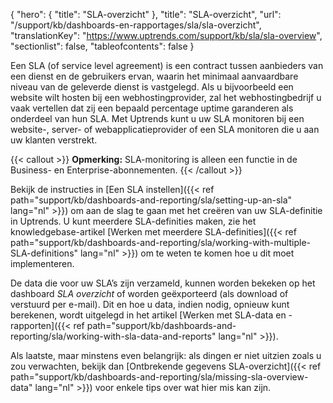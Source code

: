 {
  "hero": {
    "title": "SLA-overzicht"
  },
  "title": "SLA-overzicht",
  "url": "/support/kb/dashboards-en-rapportages/sla/sla-overzicht",
  "translationKey": "https://www.uptrends.com/support/kb/sla/sla-overview",
  "sectionlist": false,
  "tableofcontents": false
}

Een SLA (of service level agreement) is een contract tussen aanbieders van een dienst en de gebruikers ervan, waarin het minimaal aanvaardbare niveau van de geleverde dienst is vastgelegd. Als u bijvoorbeeld een website wilt hosten bij een webhostingprovider, zal het webhostingbedrijf u vaak vertellen dat zij een bepaald percentage uptime garanderen als onderdeel van hun SLA. Met Uptrends kunt u uw SLA monitoren bij een website-, server- of webapplicatieprovider of een SLA monitoren die u aan uw klanten verstrekt.

{{< callout >}}
**Opmerking:** SLA-monitoring is alleen een functie in de Business- en Enterprise-abonnementen.
{{< /callout >}}

Bekijk de instructies in [Een SLA instellen]({{< ref path="support/kb/dashboards-and-reporting/sla/setting-up-an-sla" lang="nl" >}}) om aan de slag te gaan met het creëren van uw SLA-definitie in Uptrends. U kunt meerdere SLA-definities maken, zie het knowledgebase-artikel [Werken met meerdere SLA-definities]({{< ref path="support/kb/dashboards-and-reporting/sla/working-with-multiple-SLA-definitions" lang="nl" >}}) om te weten te komen hoe u dit moet implementeren.

De data die voor uw SLA’s zijn verzameld, kunnen worden bekeken op het dashboard *SLA overzicht* of worden geëxporteerd (als download of verstuurd per e-mail). Dit en hoe u data, indien nodig, opnieuw kunt berekenen, wordt uitgelegd in het artikel [Werken met SLA-data en -rapporten]({{< ref path="support/kb/dashboards-and-reporting/sla/working-with-sla-data-and-reports" lang="nl" >}}).

Als laatste, maar minstens even belangrijk: als dingen er niet uitzien zoals u zou verwachten, bekijk dan [Ontbrekende gegevens SLA-overzicht]({{< ref path="support/kb/dashboards-and-reporting/sla/missing-sla-overview-data" lang="nl" >}}) voor enkele tips over wat hier mis kan zijn.
